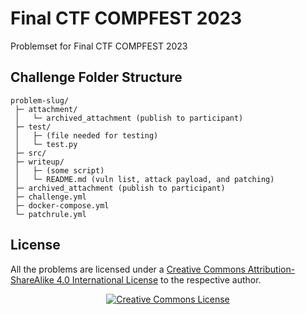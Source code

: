 # Final CTF COMPFEST 2023

Problemset for Final CTF COMPFEST 2023

## Challenge Folder Structure
```
problem-slug/
 ├─ attachment/
 │   └─ archived_attachment (publish to participant)
 ├─ test/
 │   ├─ (file needed for testing)
 │   └─ test.py
 ├─ src/
 ├─ writeup/
 │   ├─ (some script)
 │   └─ README.md (vuln list, attack payload, and patching)
 ├─ archived_attachment (publish to participant)
 ├─ challenge.yml
 ├─ docker-compose.yml
 └─ patchrule.yml
```

## License
All the problems are licensed under a [Creative Commons Attribution-ShareAlike 4.0 International License](http://creativecommons.org/licenses/by-sa/4.0/) to the respective author.
<p align="center">
<a rel="license" href="http://creativecommons.org/licenses/by-sa/4.0/"><img alt="Creative Commons License" style="border-width:0" src="https://i.creativecommons.org/l/by-sa/4.0/88x31.png" /></a>
</p>
